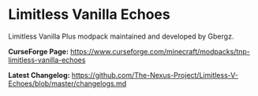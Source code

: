 # Limitless Vanilla Echoes
Limitless Vanilla Plus modpack maintained and developed by Gbergz.

**CurseForge Page:** https://www.curseforge.com/minecraft/modpacks/tnp-limitless-vanilla-echoes

**Latest Changelog:** https://github.com/The-Nexus-Project/Limitless-V-Echoes/blob/master/changelogs.md
